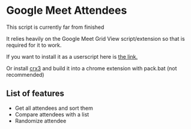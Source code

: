 # Google Meet Attendees
This script is currently far from finished

It relies heavily on the Google Meet Grid View script/extension so that is required for it to work.

If you want to install it as a userscript here is [the link.](https://github.com/C4illin/Google-Meet-Attendees/raw/master/copy.simple.user.js)

Or install [crx3](https://www.npmjs.com/package/crx3) and build it into a chrome extension with pack.bat (not recommended)

## List of features 
* Get all attendees and sort them
* Compare attendees with a list
* Randomize attendee